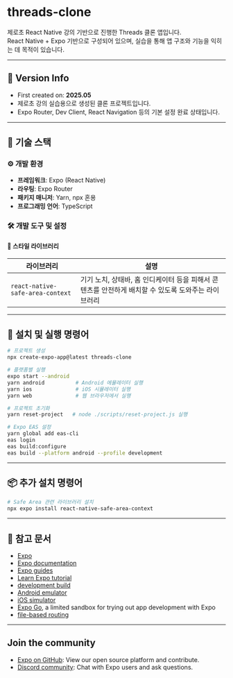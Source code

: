 # threads-clone

제로초 React Native 강의 기반으로 진행한 Threads 클론 앱입니다.  
React Native + Expo 기반으로 구성되어 있으며, 실습을 통해 앱 구조와 기능을 익히는 데 목적이 있습니다.

---

## 📆 Version Info

- First created on: **2025.05**
- 제로초 강의 실습용으로 생성된 클론 프로젝트입니다.
- Expo Router, Dev Client, React Navigation 등의 기본 설정 완료 상태입니다.

---

## 📌 기술 스택

### ⚙️ 개발 환경

- **프레임워크**: Expo (React Native)
- **라우팅**: Expo Router
- **패키지 매니저**: Yarn, npx 혼용
- **프로그래밍 언어**: TypeScript

### 🛠️ 개발 도구 및 설정

#### 🎨 스타일 라이브러리

| 라이브러리                       | 설명                                                                                                |
| -------------------------------- | --------------------------------------------------------------------------------------------------- |
| `react-native-safe-area-context` | 기기 노치, 상태바, 홈 인디케이터 등을 피해서 콘텐츠를 안전하게 배치할 수 있도록 도와주는 라이브러리 |

---

## 📜 설치 및 실행 명령어

```bash
# 프로젝트 생성
npx create-expo-app@latest threads-clone

# 플랫폼별 실행
expo start --android
yarn android          # Android 에뮬레이터 실행
yarn ios              # iOS 시뮬레이터 실행
yarn web              # 웹 브라우저에서 실행

# 프로젝트 초기화
yarn reset-project   # node ./scripts/reset-project.js 실행

# Expo EAS 설정
yarn global add eas-cli
eas login
eas build:configure
eas build --platform android --profile development
```

---

## 📦 추가 설치 명령어

```bash
# Safe Area 관련 라이브러리 설치
npx expo install react-native-safe-area-context
```

---

## 🔗 참고 문서

- [Expo](https://expo.dev)
- [Expo documentation](https://docs.expo.dev/)
- [Expo guides](https://docs.expo.dev/guides)
- [Learn Expo tutorial](https://docs.expo.dev/tutorial/introduction/)
- [development build](https://docs.expo.dev/develop/development-builds/introduction/)
- [Android emulator](https://docs.expo.dev/workflow/android-studio-emulator/)
- [iOS simulator](https://docs.expo.dev/workflow/ios-simulator/)
- [Expo Go](https://expo.dev/go), a limited sandbox for trying out app development with Expo
- [file-based routing](https://docs.expo.dev/router/introduction)

---

## Join the community

- [Expo on GitHub](https://github.com/expo/expo): View our open source platform and contribute.
- [Discord community](https://chat.expo.dev): Chat with Expo users and ask questions.

